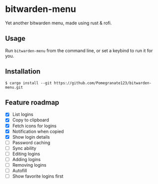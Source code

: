 # bitwarden-menu
Yet another bitwarden menu, made using rust & rofi.

## Usage
Run `bitwarden-menu` from the command line, or set a keybind to run it for you.

## Installation
```
$ cargo install --git https://github.com/Pomegranate123/bitwarden-menu.git
```

## Feature roadmap
- [x] List logins
- [x] Copy to clipboard
- [x] Fetch icons for logins
- [x] Notification when copied
- [x] Show login details
- [ ] Password caching
- [ ] Sync ability
- [ ] Editing logins
- [ ] Adding logins
- [ ] Removing logins
- [ ] Autofill
- [ ] Show favorite logins first

